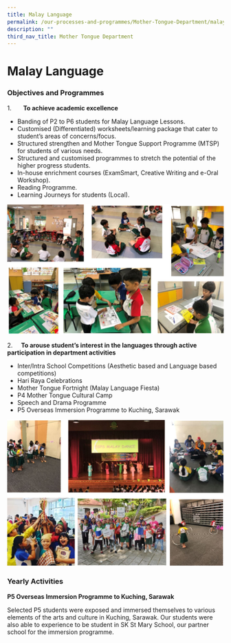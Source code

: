 ```yaml
---
title: Malay Language
permalink: /our-processes-and-programmes/Mother-Tongue-Department/malay-language
description: ""
third_nav_title: Mother Tongue Department
---
```

# **Malay Language**

### Objectives and Programmes

1.       **To achieve academic excellence**

* Banding of P2 to P6 students for Malay Language Lessons.
* Customised (Differentiated) worksheets/learning package that cater to student’s areas of concerns/focus.
* Structured strengthen and Mother Tongue Support Programme (MTSP) for students of various needs.
* Structured and customised programmes to stretch the potential of the higher progress students.
* In-house enrichment courses (ExamSmart, Creative Writing and e-Oral Workshop).
* Reading Programme.
* Learning Journeys for students (Local).

![](/images/ML.jpg)

2.     **To arouse student’s interest in the languages through active participation in department activities**

* Inter/Intra School Competitions (Aesthetic based and Language based competitions)
* Hari Raya Celebrations
* Mother Tongue Fortnight (Malay Language Fiesta)
* P4 Mother Tongue Cultural Camp
* Speech and Drama Programme
* P5 Overseas Immersion Programme to Kuching, Sarawak

![](/images/ML1.jpg)

### Yearly Activities  

**P5 Overseas Immersion Programme to Kuching, Sarawak**  
  
Selected P5 students were exposed and immersed themselves to various elements of the arts and culture in Kuching, Sarawak. Our students were also able to experience to be student in SK St Mary School, our partner school for the immersion programme.